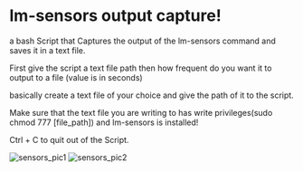 # lm-sensors output capture!
a bash Script that Captures the output of the lm-sensors command and saves it in a text file.

First give the script a text file path then how frequent do you want it to output to a file (value is in seconds)

basically create a text file of your choice and give the path of it to the script.

Make sure that the text file you are writing to has write privileges(sudo chmod 777 \[file_path]) and lm-sensors is installed! 

Ctrl + C to quit out of the Script.

![sensors_pic1](https://raw.githubusercontent.com/stking68/lm-sensors-capture/main/sensors_pic1.png)
![sensors_pic2](https://raw.githubusercontent.com/stking68/lm-sensors-capture/main/sensors_pic2.png)
